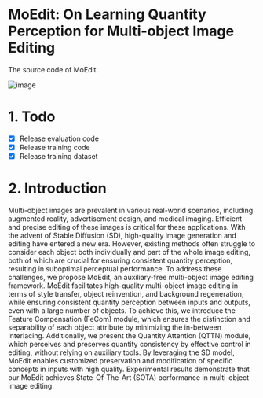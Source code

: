 # MoEdit: On Learning Quantity Perception for Multi-object Image Editing
The source code of MoEdit.

![image](https://github.com/user-attachments/assets/df89a9f6-f903-4255-8f51-6411a19d9698)

# 1. Todo
- [x] Release evaluation code
- [x] Release training code
- [x] Release training dataset

# 2. Introduction
Multi-object images are prevalent in various real-world scenarios, including augmented reality, advertisement design, and medical imaging. Efficient and precise editing of these images is critical for these applications. With the advent of Stable Diffusion (SD), high-quality image generation and editing have entered a new era. However, existing methods often struggle to consider each object both individually and part of the whole image editing, both of which are crucial for ensuring consistent quantity perception, resulting in suboptimal perceptual performance.
To address these challenges, we propose MoEdit, an auxiliary-free multi-object image editing framework. MoEdit facilitates high-quality multi-object image editing in terms of style transfer, object reinvention, and background regeneration, while ensuring consistent quantity perception between inputs and outputs, even with a large number of objects. To achieve this, we introduce the Feature Compensation (FeCom) module, which ensures the distinction and separability of each object attribute by minimizing the in-between interlacing. Additionally, we present the Quantity Attention (QTTN) module, which perceives and preserves quantity consistency by effective control in editing, without relying on auxiliary tools.
By leveraging the SD model, MoEdit enables customized preservation and modification of specific concepts in inputs with high quality. Experimental results demonstrate that our MoEdit achieves State-Of-The-Art (SOTA) performance in multi-object image editing. 
